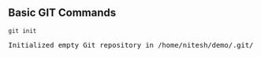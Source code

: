 ## Basic GIT Commands

```
git init
```

<pre>
Initialized empty Git repository in /home/nitesh/demo/.git/
</pre>
